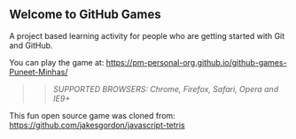 ## Welcome to GitHub Games

A project based learning activity for people who are getting started with Git and GitHub.

You can play the game at: https://pm-personal-org.github.io/github-games-Puneet-Minhas/

>> _*SUPPORTED BROWSERS*: Chrome, Firefox, Safari, Opera and IE9+_

This fun open source game was cloned from: https://github.com/jakesgordon/javascript-tetris
